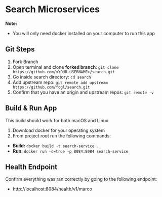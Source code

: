 # Search Microservices

**Note:** 
  * You will only need docker installed on your computer to run this app

## Git Steps
1. Fork Branch
2. Open terminal and clone **forked branch**: `git clone https://github.com/<YOUR USERNAME>/search.git`
3. Go inside search directory: `cd search`
3. Add upstream repo: `git remote add upstream https://github.com/fcgl/search.git`
4. Confirm that you have an origin and upstream repos: `git remote -v`

## Build & Run App

This build should work for both macOS and Linux

1. Download docker for your operating system
2. From project root run the following commands:
  * **Build:** `docker build -t search-service .`
  * **Run:** `docker run -d=true -p 8084:8084 search-service`

## Health Endpoint

Confirm everything was ran correctly by going to the following endpoint: 
  * http://localhost:8084/health/v1/marco

